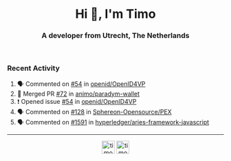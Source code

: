 <h1 align="center">Hi 👋, I'm Timo</h1>
<h3 align="center">A developer from Utrecht, The Netherlands</h3>
<br/>
<!-- https://github.com/rahuldkjain/github-profile-readme-generator --!>

<!--  <p align="left"><img src="https://github-readme-stats.vercel.app/api?username=timoglastra&show_icons=true&count_private=true&" alt="timoglastra" /></p> --!>

<!--
Github language stats
<p align="left"><img src="https://github-readme-stats.vercel.app/api/top-langs/?username=timoglastra&layout=compact" alt="timoglastra" /><p>
-->

<!-- Codestats language stats -->
<!-- <p align="left"><img src="https://codestats-readme.vercel.app/api/top-langs/?username=timoglastra&layout=compact&language_count=12" alt="timoglastra" /><p>    --!>
  
<h3>Recent Activity</h3>

<!--START_SECTION:activity-->
1. 🗣 Commented on [#54](https://github.com/openid/OpenID4VP/issues/54#issuecomment-1746349014) in [openid/OpenID4VP](https://github.com/openid/OpenID4VP)
2. 🎉 Merged PR [#72](https://github.com/animo/paradym-wallet/pull/72) in [animo/paradym-wallet](https://github.com/animo/paradym-wallet)
3. ❗ Opened issue [#54](https://github.com/openid/OpenID4VP/issues/54) in [openid/OpenID4VP](https://github.com/openid/OpenID4VP)
4. 🗣 Commented on [#128](https://github.com/Sphereon-Opensource/PEX/pull/128#issuecomment-1743838965) in [Sphereon-Opensource/PEX](https://github.com/Sphereon-Opensource/PEX)
5. 🗣 Commented on [#1591](https://github.com/hyperledger/aries-framework-javascript/pull/1591#issuecomment-1743618682) in [hyperledger/aries-framework-javascript](https://github.com/hyperledger/aries-framework-javascript)
<!--END_SECTION:activity-->

---

<p align="center">
<a href="https://twitter.com/timoglastra" target="blank"><img align="center" src="https://cdn.jsdelivr.net/npm/simple-icons@3.0.1/icons/twitter.svg" alt="timoglastra" height="30" width="30" /></a>
<a href="https://linkedin.com/in/timoglastra" target="blank"><img align="center" src="https://cdn.jsdelivr.net/npm/simple-icons@3.0.1/icons/linkedin.svg" alt="timoglastra" height="30" width="30" /></a>
</p>



